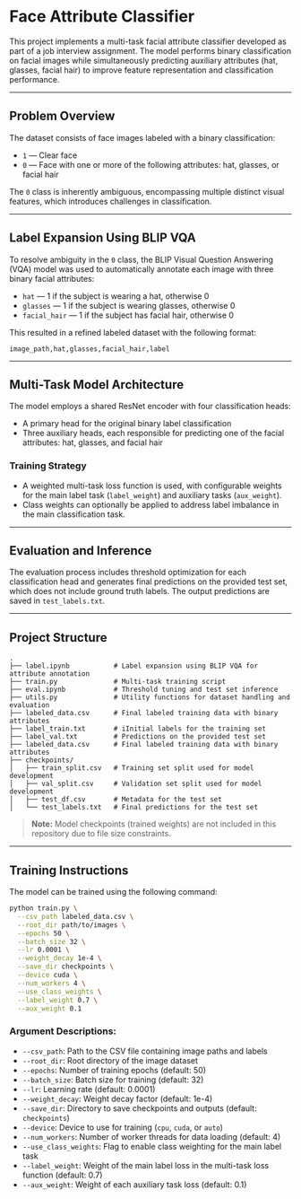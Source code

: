 
# Face Attribute Classifier

This project implements a multi-task facial attribute classifier developed as part of a job interview assignment. The model performs binary classification on facial images while simultaneously predicting auxiliary attributes (hat, glasses, facial hair) to improve feature representation and classification performance.

---

## Problem Overview

The dataset consists of face images labeled with a binary classification:

* `1` — Clear face
* `0` — Face with one or more of the following attributes: hat, glasses, or facial hair

The `0` class is inherently ambiguous, encompassing multiple distinct visual features, which introduces challenges in classification.

---

## Label Expansion Using BLIP VQA

To resolve ambiguity in the `0` class, the BLIP Visual Question Answering (VQA) model was used to automatically annotate each image with three binary facial attributes:

* `hat` — 1 if the subject is wearing a hat, otherwise 0
* `glasses` — 1 if the subject is wearing glasses, otherwise 0
* `facial_hair` — 1 if the subject has facial hair, otherwise 0

This resulted in a refined labeled dataset with the following format:

```
image_path,hat,glasses,facial_hair,label
```

---

## Multi-Task Model Architecture

The model employs a shared ResNet encoder with four classification heads:

* A primary head for the original binary label classification
* Three auxiliary heads, each responsible for predicting one of the facial attributes: hat, glasses, and facial hair

### Training Strategy

* A weighted multi-task loss function is used, with configurable weights for the main label task (`label_weight`) and auxiliary tasks (`aux_weight`).
* Class weights can optionally be applied to address label imbalance in the main classification task.

---

## Evaluation and Inference

The evaluation process includes threshold optimization for each classification head and generates final predictions on the provided test set, which does not include ground truth labels. The output predictions are saved in `test_labels.txt`.

---

## Project Structure

```
.
├── label.ipynb           # Label expansion using BLIP VQA for attribute annotation
├── train.py              # Multi-task training script
├── eval.ipynb            # Threshold tuning and test set inference
├── utils.py              # Utility functions for dataset handling and evaluation
├── labeled_data.csv      # Final labeled training data with binary attributes
├── label_train.txt       # iInitial labels for the training set
├── label_val.txt         # Predictions on the provided test set
├── labeled_data.csv      # Final labeled training data with binary attributes
├── checkpoints/
│   ├── train_split.csv   # Training set split used for model development
│   ├── val_split.csv     # Validation set split used for model development
│   ├── test_df.csv       # Metadata for the test set
│   └── test_labels.txt   # Final predictions for the test set
```

> **Note:** Model checkpoints (trained weights) are not included in this repository due to file size constraints.

---

## Training Instructions

The model can be trained using the following command:

```bash
python train.py \
  --csv_path labeled_data.csv \
  --root_dir path/to/images \
  --epochs 50 \
  --batch_size 32 \
  --lr 0.0001 \
  --weight_decay 1e-4 \
  --save_dir checkpoints \
  --device cuda \
  --num_workers 4 \
  --use_class_weights \
  --label_weight 0.7 \
  --aux_weight 0.1
```

### Argument Descriptions:

* `--csv_path`: Path to the CSV file containing image paths and labels
* `--root_dir`: Root directory of the image dataset
* `--epochs`: Number of training epochs (default: 50)
* `--batch_size`: Batch size for training (default: 32)
* `--lr`: Learning rate (default: 0.0001)
* `--weight_decay`: Weight decay factor (default: 1e-4)
* `--save_dir`: Directory to save checkpoints and outputs (default: `checkpoints`)
* `--device`: Device to use for training (`cpu`, `cuda`, or `auto`)
* `--num_workers`: Number of worker threads for data loading (default: 4)
* `--use_class_weights`: Flag to enable class weighting for the main label task
* `--label_weight`: Weight of the main label loss in the multi-task loss function (default: 0.7)
* `--aux_weight`: Weight of each auxiliary task loss (default: 0.1)

